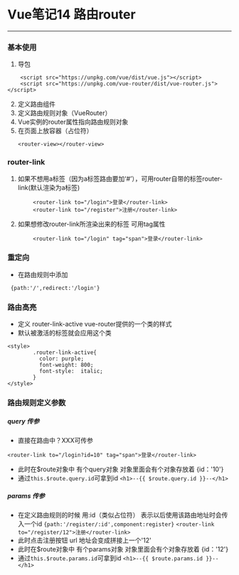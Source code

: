 # Vue笔记14 路由router
---

### 基本使用
1. 导包
```
    <script src="https://unpkg.com/vue/dist/vue.js"></script>
    <script src="https://unpkg.com/vue-router/dist/vue-router.js"></script>
```
2. 定义路由组件
3. 定义路由规则对象（VueRouter）
4. Vue实例的router属性指向路由规则对象
5. 在页面上放容器（占位符）
    ```
    <router-view></router-view>
    ```
### router-link
1. 如果不想用a标签（因为a标签路由要加‘#’），可用router自带的标签router-link(默认渲染为a标签)
```
        <router-link to="/login">登录</router-link>
        <router-link to="/register">注册</router-link>
```
2. 如果想修改router-link所渲染出来的标签 可用tag属性
```
        <router-link to="/login" tag="span">登录</router-link>
```
### 重定向
- 在路由规则中添加
```
 {path:'/',redirect:'/login'}
```

### 路由高亮
- 定义 router-link-active vue-router提供的一个类的样式
- 默认被激活的标签就会应用这个类
```
<style>
        .router-link-active{
          color: purple;
          font-weight: 800;  
          font-style:  italic;
        }
</style>
```
### 路由规则定义参数
##### query 传参
- 直接在路由中？XXX可传参
```
<router-link to="/login?id=10" tag="span">登录</router-link>
```
- 此时在$route对象中 有个query对象 对象里面会有个对象存放着 {id：'10'}
- 通过`this.$route.query.id`可拿到id
`<h1>--{{ $route.query.id }}--</h1>`

##### params 传参
- 在定义路由规则的时候 用:id（类似占位符） 表示以后使用该路由地址时会传入一个id
`{path:'/register/:id',component:register}`
`<router-link to="/register/12">注册</router-link>`
- 此时点击注册按钮 url 地址会变成拼接上一个'12'
- 此时在$route对象中 有个params对象 对象里面会有个对象存放着 {id：'12'}
- 通过`this.$route.params.id`可拿到id
`<h1>--{{ $route.params.id }}--</h1>`